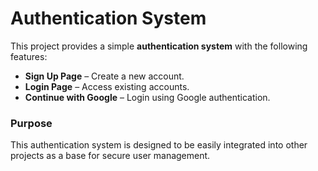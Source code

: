 # Authentication System  

This project provides a simple **authentication system** with the following features:  

- **Sign Up Page** – Create a new account.  
- **Login Page** – Access existing accounts.  
- **Continue with Google** – Login using Google authentication.  

### Purpose  
This authentication system is designed to be easily integrated into other projects as a base for secure user management.  
